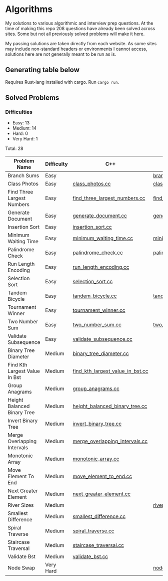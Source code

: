 # Algorithms

My solutions to various algorithmic and interview prep questions.
At the time of making this repo 208 questions have already been solved across sites.
Some but not all previously solved problems will make it here.

My passing solutions are taken directly from each website. As some sites may include non-standard headers or environments I cannot access, solutions here are not generally meant to be run as is.

## Generating table below

Requires Rust-lang installed with cargo.
Run `cargo run`.

## Solved Problems

### Difficulties

- Easy: 13
- Medium: 14
- Hard: 0
- Very Hard: 1

Total: 28

| Problem Name | Difficulty | C++ | Python |
| --- | --- | --- | --- |
| Branch Sums | Easy |  | [branch_sums.py](./AlgoExpert/python/branch_sums.py) |
| Class Photos | Easy | [class_photos.cc](./AlgoExpert/cpp/class_photos.cc) | [class_photos.py](./AlgoExpert/python/class_photos.py) |
| Find Three Largest Numbers | Easy | [find_three_largest_numbers.cc](./AlgoExpert/cpp/find_three_largest_numbers.cc) | [find_three_largest_numbers.py](./AlgoExpert/python/find_three_largest_numbers.py) |
| Generate Document | Easy | [generate_document.cc](./AlgoExpert/cpp/generate_document.cc) | [generate_document.py](./AlgoExpert/python/generate_document.py) |
| Insertion Sort | Easy | [insertion_sort.cc](./AlgoExpert/cpp/insertion_sort.cc) |  |
| Minimum Waiting Time | Easy | [minimum_waiting_time.cc](./AlgoExpert/cpp/minimum_waiting_time.cc) | [minimum_waiting_time.py](./AlgoExpert/python/minimum_waiting_time.py) |
| Palindrome Check | Easy | [palindrome_check.cc](./AlgoExpert/cpp/palindrome_check.cc) | [palindrome_check.py](./AlgoExpert/python/palindrome_check.py) |
| Run Length Encoding | Easy | [run_length_encoding.cc](./AlgoExpert/cpp/run_length_encoding.cc) |  |
| Selection Sort | Easy | [selection_sort.cc](./AlgoExpert/cpp/selection_sort.cc) |  |
| Tandem Bicycle | Easy | [tandem_bicycle.cc](./AlgoExpert/cpp/tandem_bicycle.cc) | [tandem_bicycle.py](./AlgoExpert/python/tandem_bicycle.py) |
| Tournament Winner | Easy | [tournament_winner.cc](./AlgoExpert/cpp/tournament_winner.cc) |  |
| Two Number Sum | Easy | [two_number_sum.cc](./AlgoExpert/cpp/two_number_sum.cc) | [two_number_sum.py](./AlgoExpert/python/two_number_sum.py) |
| Validate Subsequence | Easy | [validate_subsequence.cc](./AlgoExpert/cpp/validate_subsequence.cc) |  |
| Binary Tree Diameter | Medium | [binary_tree_diameter.cc](./AlgoExpert/cpp/binary_tree_diameter.cc) |  |
| Find Kth Largest Value In Bst | Medium | [find_kth_largest_value_in_bst.cc](./AlgoExpert/cpp/find_kth_largest_value_in_bst.cc) |  |
| Group Anagrams | Medium | [group_anagrams.cc](./AlgoExpert/cpp/group_anagrams.cc) |  |
| Height Balanced Binary Tree | Medium | [height_balanced_binary_tree.cc](./AlgoExpert/cpp/height_balanced_binary_tree.cc) |  |
| Invert Binary Tree | Medium | [invert_binary_tree.cc](./AlgoExpert/cpp/invert_binary_tree.cc) |  |
| Merge Overlapping Intervals | Medium | [merge_overlapping_intervals.cc](./AlgoExpert/cpp/merge_overlapping_intervals.cc) |  |
| Monotonic Array | Medium | [monotonic_array.cc](./AlgoExpert/cpp/monotonic_array.cc) |  |
| Move Element To End | Medium | [move_element_to_end.cc](./AlgoExpert/cpp/move_element_to_end.cc) |  |
| Next Greater Element | Medium | [next_greater_element.cc](./AlgoExpert/cpp/next_greater_element.cc) |  |
| River Sizes | Medium |  | [river_sizes.py](./AlgoExpert/python/river_sizes.py) |
| Smallest Difference | Medium | [smallest_difference.cc](./AlgoExpert/cpp/smallest_difference.cc) |  |
| Spiral Traverse | Medium | [spiral_traverse.cc](./AlgoExpert/cpp/spiral_traverse.cc) |  |
| Staircase Traversal | Medium | [staircase_traversal.cc](./AlgoExpert/cpp/staircase_traversal.cc) |  |
| Validate Bst | Medium | [validate_bst.cc](./AlgoExpert/cpp/validate_bst.cc) |  |
| Node Swap | Very Hard |  | [node_swap.py](./AlgoExpert/python/node_swap.py) |
